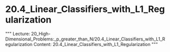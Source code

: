 # 20.4_Linear_Classifiers_with_L1_Regularization
"""
Lecture: 20_High-Dimensional_Problems:_p_greater_than_N/20.4_Linear_Classifiers_with_L1_Regularization
Content: 20.4_Linear_Classifiers_with_L1_Regularization
"""
